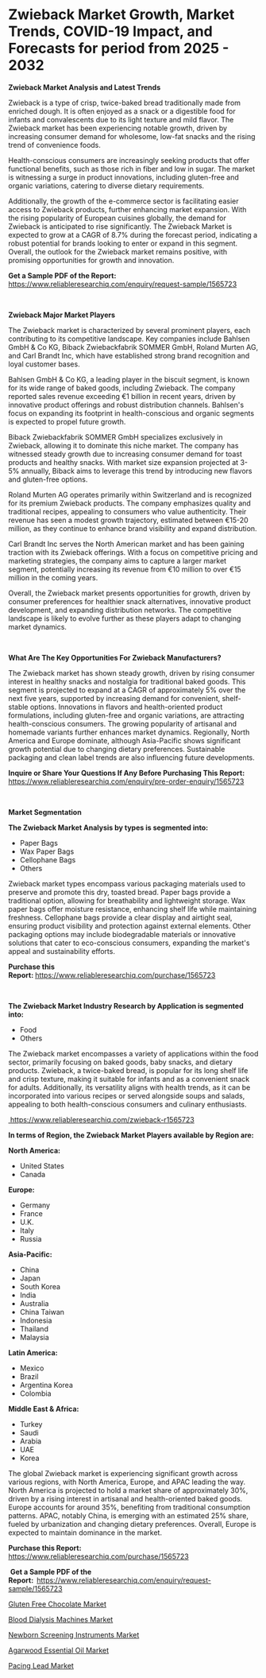 <p><h1>Zwieback Market Growth, Market Trends, COVID-19 Impact, and Forecasts for period from 2025 - 2032</h1></p><p><strong>Zwieback Market Analysis and Latest Trends</strong></p>
<p><p>Zwieback is a type of crisp, twice-baked bread traditionally made from enriched dough. It is often enjoyed as a snack or a digestible food for infants and convalescents due to its light texture and mild flavor. The Zwieback market has been experiencing notable growth, driven by increasing consumer demand for wholesome, low-fat snacks and the rising trend of convenience foods. </p><p>Health-conscious consumers are increasingly seeking products that offer functional benefits, such as those rich in fiber and low in sugar. The market is witnessing a surge in product innovations, including gluten-free and organic variations, catering to diverse dietary requirements. </p><p>Additionally, the growth of the e-commerce sector is facilitating easier access to Zwieback products, further enhancing market expansion. With the rising popularity of European cuisines globally, the demand for Zwieback is anticipated to rise significantly. The Zwieback Market is expected to grow at a CAGR of 8.7% during the forecast period, indicating a robust potential for brands looking to enter or expand in this segment. Overall, the outlook for the Zwieback market remains positive, with promising opportunities for growth and innovation.</p></p>
<p><strong>Get a Sample PDF of the Report:&nbsp;</strong> <a href="https://www.reliableresearchiq.com/enquiry/request-sample/1565723?utm_campaign=1137&utm_medium=2&utm_source=Github&utm_content=ia&utm_term=07042025&utm_id=zwieback">https://www.reliableresearchiq.com/enquiry/request-sample/1565723</a></p>
<p>&nbsp;</p>
<p><strong>Zwieback Major Market Players</strong></p>
<p><p>The Zwieback market is characterized by several prominent players, each contributing to its competitive landscape. Key companies include Bahlsen GmbH & Co KG, Biback Zwiebackfabrik SOMMER GmbH, Roland Murten AG, and Carl Brandt Inc, which have established strong brand recognition and loyal customer bases.</p><p>Bahlsen GmbH & Co KG, a leading player in the biscuit segment, is known for its wide range of baked goods, including Zwieback. The company reported sales revenue exceeding €1 billion in recent years, driven by innovative product offerings and robust distribution channels. Bahlsen's focus on expanding its footprint in health-conscious and organic segments is expected to propel future growth.</p><p>Biback Zwiebackfabrik SOMMER GmbH specializes exclusively in Zwieback, allowing it to dominate this niche market. The company has witnessed steady growth due to increasing consumer demand for toast products and healthy snacks. With market size expansion projected at 3-5% annually, Biback aims to leverage this trend by introducing new flavors and gluten-free options.</p><p>Roland Murten AG operates primarily within Switzerland and is recognized for its premium Zwieback products. The company emphasizes quality and traditional recipes, appealing to consumers who value authenticity. Their revenue has seen a modest growth trajectory, estimated between €15-20 million, as they continue to enhance brand visibility and expand distribution.</p><p>Carl Brandt Inc serves the North American market and has been gaining traction with its Zwieback offerings. With a focus on competitive pricing and marketing strategies, the company aims to capture a larger market segment, potentially increasing its revenue from €10 million to over €15 million in the coming years.</p><p>Overall, the Zwieback market presents opportunities for growth, driven by consumer preferences for healthier snack alternatives, innovative product development, and expanding distribution networks. The competitive landscape is likely to evolve further as these players adapt to changing market dynamics.</p></p>
<p>&nbsp;</p>
<p><strong>What Are The Key Opportunities For Zwieback Manufacturers?</strong></p>
<p><p>The Zwieback market has shown steady growth, driven by rising consumer interest in healthy snacks and nostalgia for traditional baked goods. This segment is projected to expand at a CAGR of approximately 5% over the next five years, supported by increasing demand for convenient, shelf-stable options. Innovations in flavors and health-oriented product formulations, including gluten-free and organic variations, are attracting health-conscious consumers. The growing popularity of artisanal and homemade variants further enhances market dynamics. Regionally, North America and Europe dominate, although Asia-Pacific shows significant growth potential due to changing dietary preferences. Sustainable packaging and clean label trends are also influencing future developments.</p></p>
<p><strong>Inquire or Share Your Questions If Any Before Purchasing This Report:</strong> <a href="https://www.reliableresearchiq.com/enquiry/pre-order-enquiry/1565723?utm_campaign=1137&utm_medium=2&utm_source=Github&utm_content=ia&utm_term=07042025&utm_id=zwieback">https://www.reliableresearchiq.com/enquiry/pre-order-enquiry/1565723</a></p>
<p>&nbsp;</p>
<p><strong>Market Segmentation</strong></p>
<p><strong>The Zwieback Market Analysis by types is segmented into:</strong></p>
<p><ul><li>Paper Bags</li><li>Wax Paper Bags</li><li>Cellophane Bags</li><li>Others</li></ul></p>
<p><p>Zwieback market types encompass various packaging materials used to preserve and promote this dry, toasted bread. Paper bags provide a traditional option, allowing for breathability and lightweight storage. Wax paper bags offer moisture resistance, enhancing shelf life while maintaining freshness. Cellophane bags provide a clear display and airtight seal, ensuring product visibility and protection against external elements. Other packaging options may include biodegradable materials or innovative solutions that cater to eco-conscious consumers, expanding the market's appeal and sustainability efforts.</p></p>
<p><strong>Purchase this Report:&nbsp;</strong><a href="https://www.reliableresearchiq.com/purchase/1565723?utm_campaign=1137&utm_medium=2&utm_source=Github&utm_content=ia&utm_term=07042025&utm_id=zwieback">https://www.reliableresearchiq.com/purchase/1565723</a></p>
<p>&nbsp;</p>
<p><strong>The Zwieback Market Industry Research by Application is segmented into:</strong></p>
<p><ul><li>Food</li><li>Others</li></ul></p>
<p><p>The Zwieback market encompasses a variety of applications within the food sector, primarily focusing on baked goods, baby snacks, and dietary products. Zwieback, a twice-baked bread, is popular for its long shelf life and crisp texture, making it suitable for infants and as a convenient snack for adults. Additionally, its versatility aligns with health trends, as it can be incorporated into various recipes or served alongside soups and salads, appealing to both health-conscious consumers and culinary enthusiasts.</p></p>
<p><a href="https://www.reliableresearchiq.com/zwieback-r1565723?utm_campaign=1137&utm_medium=2&utm_source=Github&utm_content=ia&utm_term=07042025&utm_id=zwieback">&nbsp;https://www.reliableresearchiq.com/zwieback-r1565723</a></p>
<p><strong>In terms of Region, the Zwieback Market Players available by Region are:</strong></p>
<p>
    <p> <strong> North America: </strong>
        <ul>
            <li>United States</li>
            <li>Canada</li>
        </ul>
        </p> 
    <p> <strong> Europe: </strong>
        <ul>
            <li>Germany</li>
            <li>France</li>
            <li>U.K.</li>
            <li>Italy</li>
            <li>Russia</li>
        </ul>
        </p> 
    <p> <strong> Asia-Pacific: </strong>
        <ul>
            <li>China</li>
            <li>Japan</li>
            <li>South Korea</li>
            <li>India</li>
            <li>Australia</li>
            <li>China Taiwan</li>
            <li>Indonesia</li>
            <li>Thailand</li>
            <li>Malaysia</li>
        </ul>
        </p> 
    <p> <strong> Latin America: </strong>
        <ul>
            <li>Mexico</li>
            <li>Brazil</li>
            <li>Argentina Korea</li>
            <li>Colombia</li>
        </ul>
        </p> 
    <p> <strong> Middle East & Africa: </strong>
        <ul>
            <li>Turkey</li>
            <li>Saudi</li>
            <li>Arabia</li>
            <li>UAE</li>
            <li>Korea</li>
        </ul>
    </p>
    </p>
<p><p>The global Zwieback market is experiencing significant growth across various regions, with North America, Europe, and APAC leading the way. North America is projected to hold a market share of approximately 30%, driven by a rising interest in artisanal and health-oriented baked goods. Europe accounts for around 35%, benefiting from traditional consumption patterns. APAC, notably China, is emerging with an estimated 25% share, fueled by urbanization and changing dietary preferences. Overall, Europe is expected to maintain dominance in the market.</p></p>
<p><strong>Purchase this Report: </strong><a href="https://www.reliableresearchiq.com/purchase/1565723?utm_campaign=1137&utm_medium=2&utm_source=Github&utm_content=ia&utm_term=07042025&utm_id=zwieback">https://www.reliableresearchiq.com/purchase/1565723</a></p>
<p>&nbsp;<strong>Get a Sample PDF of the Report:&nbsp;&nbsp;</strong><a href="https://www.reliableresearchiq.com/enquiry/request-sample/1565723?utm_campaign=1137&utm_medium=2&utm_source=Github&utm_content=ia&utm_term=07042025&utm_id=zwieback">https://www.reliableresearchiq.com/enquiry/request-sample/1565723</a></p>
<p><strong></strong></p>
<p><p><a href="https://github.com/gorbaicodaro/Market-Research-Report-List-1/blob/main/gluten-free-chocolate-market.md?utm_campaign=1137&utm_medium=2&utm_source=Github&utm_content=ia&utm_term=07042025&utm_id=zwieback">Gluten Free Chocolate Market</a></p><p><a href="https://www.linkedin.com/pulse/in-depth-blood-dialysis-machines-market-analysis-trends-share-n3aie?utm_campaign=1137&utm_medium=2&utm_source=Github&utm_content=ia&utm_term=07042025&utm_id=zwieback">Blood Dialysis Machines Market</a></p><p><a href="https://www.linkedin.com/pulse/revenue-forecast-newborn-screening-instruments-market-projected-bjane?utm_campaign=1137&utm_medium=2&utm_source=Github&utm_content=ia&utm_term=07042025&utm_id=zwieback">Newborn Screening Instruments Market</a></p><p><a href="https://github.com/tamerlgwilt/Market-Research-Report-List-1/blob/main/agarwood-essential-oil-market.md?utm_campaign=1137&utm_medium=2&utm_source=Github&utm_content=ia&utm_term=07042025&utm_id=zwieback">Agarwood Essential Oil Market</a></p><p><a href="https://www.linkedin.com/pulse/pacing-lead-market-insights-report-company-specific-analysis-lzcfe?utm_campaign=1137&utm_medium=2&utm_source=Github&utm_content=ia&utm_term=07042025&utm_id=zwieback">Pacing Lead Market</a></p></p>